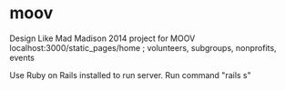 moov
====

Design Like Mad Madison 2014 project for MOOV
localhost:3000/static_pages/home
; volunteers, subgroups, nonprofits, events

Use Ruby on Rails installed to run server. 
Run command "rails s"
